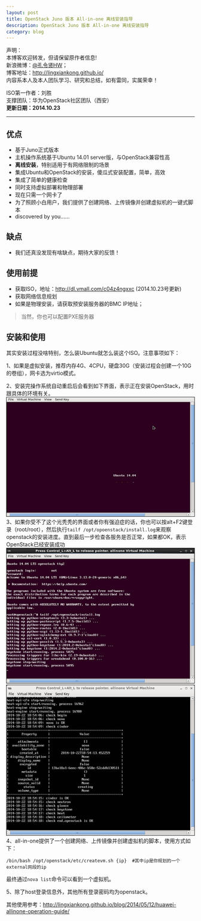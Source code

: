 ```yaml
---
layout: post
title: OpenStack Juno 版本 All-in-one 离线安装指导
description: OpenStack Juno 版本 All-in-one 离线安装指导
category: blog
---
```


声明：  
本博客欢迎转发，但请保留原作者信息!  
新浪微博：[@孔令贤HW](http://weibo.com/lingxiankong)；   
博客地址：<http://lingxiankong.github.io/>  
内容系本人及本人团队学习、研究和总结，如有雷同，实属荣幸！

ISO第一作者：刘胜  
支撑团队：华为OpenStack社区团队（西安）  
**更新日期：2014.10.23**

----------

## 优点
* 基于Juno正式版本
* 主机操作系统基于Ubuntu 14.01 server版，与OpenStack兼容性高
* **离线安装**，特别适用于有网络限制的场景
* 集成Ubuntu和OpenStack的安装，傻瓜式安装配置，简单，高效
* 集成了简单的健康检查
* 同时支持虚拟部署和物理部署
* 现在只需一个网卡了
* 为了照顾小白用户，我们提供了创建网络、上传镜像并创建虚拟机的一键式脚本
* discovered by you……

## 缺点
* 我们还真没发现有啥缺点，期待大家的反馈！

## 使用前提
* 获取ISO，地址：<http://dl.vmall.com/c04z4ngxxc> (2014.10.23号更新)
* 获取网络信息规划
* 如果是物理安装，请获取预安装服务器的BMC IP地址；

> 当然，你也可以配置PXE服务器

## 安装和使用
其实安装过程没啥特别，怎么装Ubuntu就怎么装这个ISO。注意事项如下：

1、如果是虚拟安装，推荐内存4G、4CPU，硬盘30G（安装过程会创建一个10G的卷组），网卡选为virtio模式。  

2、安装完操作系统自动重启后会看到如下界面，表示正在安装OpenStack，用时跟具体的环境有关。  
![](/images/2014-10-16-openstack-juno-allinone/1.png)  
3、如果你受不了这个光秃秃的界面或者你有强迫症的话，你也可以按alt+F2键登录（root/root），然后执行`tailf /opt/opoenstack/install.log`来观察openstack的安装进度。直到最后一步检查各服务是否正常，如果都OK，表示OpenStack已经安装成功  
![](/images/2014-10-16-openstack-juno-allinone/2.png)  
![](/images/2014-10-16-openstack-juno-allinone/3.png)  
4、all-in-one提供了一个创建网络、上传镜像并创建虚拟机的脚本，使用方式如下：  

    /bin/bash /opt/openstack/etc/createvm.sh {ip}  #其中ip是你规划的一个external网段的ip
    
最终通过`nova list`命令可以看到一个虚拟机。

5、除了host登录信息外，其他所有登录密码均为openstack。

其他使用参考：<http://lingxiankong.github.io/blog/2014/05/12/huawei-allinone-operation-guide/>